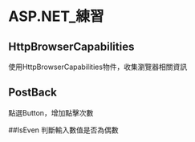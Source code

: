 # ASP.NET_練習


## HttpBrowserCapabilities
使用HttpBrowserCapabilities物件，收集瀏覽器相關資訊


## PostBack
點選Button，增加點擊次數


##IsEven
判斷輸入數值是否為偶數


